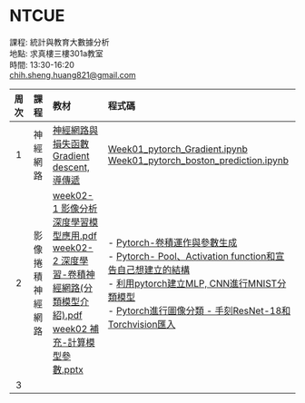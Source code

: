 # NTCUE

課程: 統計與教育大數據分析 <br>
地點: 求真樓三樓301a教室 <br>
時間: 13:30-16:20 <br>
chih.sheng.huang821@gmail.com

|周次|課程|教材|程式碼|
|:-:|:-:|:-|:-|
|1|神經網路|[神經網路與損失函數](https://github.com/TommyHuang821/NTCUE/blob/main/Week01%20%E7%A5%9E%E7%B6%93%E7%B6%B2%E8%B7%AF%E8%88%87%E6%90%8D%E5%A4%B1%E5%87%BD%E6%95%B8.pptx) <br>[Gradient descent, 導傳遞](https://github.com/TommyHuang821/NTCUE/blob/main/week01%20Gradient%20descent%2C%20%E5%B0%8E%E5%82%B3%E9%81%9E.pptx)<br>|[Week01_pytorch_Gradient.ipynb](https://github.com/TommyHuang821/NTCUE/blob/main/Week01_pytorch_Gradient.ipynb)<br>[Week01_pytorch_boston_prediction.ipynb](https://github.com/TommyHuang821/NTCUE/blob/main/Week01_pytorch_boston_prediction.ipynb)|
|2|影像捲積神經網路|[week02-1 影像分析深度學習模型應用.pdf](https://github.com/TommyHuang821/NTCUE/blob/main/week02-1%20%E5%BD%B1%E5%83%8F%E5%88%86%E6%9E%90%E6%B7%B1%E5%BA%A6%E5%AD%B8%E7%BF%92%E6%A8%A1%E5%9E%8B%E6%87%89%E7%94%A8.pdf)<br>[week02-2 深度學習-卷積神經網路(分類模型介紹).pdf](https://github.com/TommyHuang821/NTCUE/blob/main/week02-2%20%E6%B7%B1%E5%BA%A6%E5%AD%B8%E7%BF%92-%E5%8D%B7%E7%A9%8D%E7%A5%9E%E7%B6%93%E7%B6%B2%E8%B7%AF(%E5%88%86%E9%A1%9E%E6%A8%A1%E5%9E%8B%E4%BB%8B%E7%B4%B9).pdf)<br>[week02 補充-計算模型參數.pptx](https://github.com/TommyHuang821/NTCUE/blob/main/week02%20%E8%A3%9C%E5%85%85-%E8%A8%88%E7%AE%97%E6%A8%A1%E5%9E%8B%E5%8F%83%E6%95%B8.pptx)<br>|- [Pytorch-卷積運作與參數生成](https://github.com/TommyHuang821/NTCUE/blob/main/Week02_pytorch_operators_conv.ipynb)<br>- [Pytorch- Pool、Activation function和宣告自己想建立的結構](https://github.com/TommyHuang821/NTCUE/blob/main/Week02_pytorch_operators.ipynb)<br>- [利用pytorch建立MLP, CNN進行MNIST分類模型](https://github.com/TommyHuang821/NTCUE/blob/main/Week02_%E5%88%A9%E7%94%A8pytorch%E5%BB%BA%E7%AB%8BMLP%E9%80%B2%E8%A1%8CMNIST%E5%88%86%E9%A1%9E%E6%A8%A1%E5%9E%8B(%E4%BB%8B%E7%B4%B9Cross%20Entropy%20loss%E7%9A%84%E9%81%8B%E4%BD%9C).ipynb)<br>- [Pytorch進行圖像分類 - 手刻ResNet-18和Torchvision匯入](https://github.com/TommyHuang821/NTCUE/blob/main/Week02_pytorch_classification_resnet.ipynb)<br>|
|3||||



